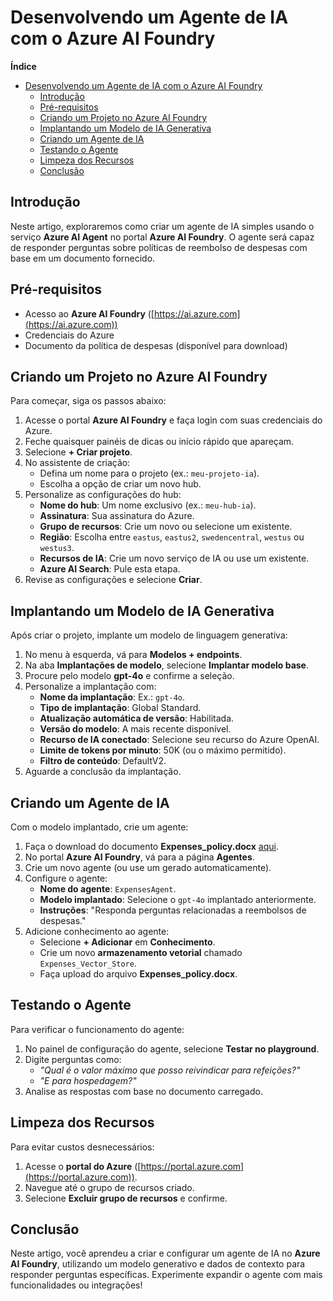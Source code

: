 # Desenvolvendo um Agente de IA com o Azure AI Foundry 

**Índice**  
- [Desenvolvendo um Agente de IA com o Azure AI Foundry](#desenvolvendo-um-agente-de-ia-com-o-azure-ai-foundry)
  - [Introdução](#introdução)
  - [Pré-requisitos](#pré-requisitos)
  - [Criando um Projeto no Azure AI Foundry](#criando-um-projeto-no-azure-ai-foundry)
  - [Implantando um Modelo de IA Generativa](#implantando-um-modelo-de-ia-generativa)
  - [Criando um Agente de IA](#criando-um-agente-de-ia)
  - [Testando o Agente](#testando-o-agente)
  - [Limpeza dos Recursos](#limpeza-dos-recursos)
  - [Conclusão](#conclusão)


## Introdução  
Neste artigo, exploraremos como criar um agente de IA simples usando o serviço **Azure AI Agent** no portal **Azure AI Foundry**. O agente será capaz de responder perguntas sobre políticas de reembolso de despesas com base em um documento fornecido.  

## Pré-requisitos  
- Acesso ao **Azure AI Foundry** ([https://ai.azure.com](https://ai.azure.com))  
- Credenciais do Azure  
- Documento da política de despesas (disponível para download)  

## Criando um Projeto no Azure AI Foundry  
Para começar, siga os passos abaixo:  

1. Acesse o portal **Azure AI Foundry** e faça login com suas credenciais do Azure.  
2. Feche quaisquer painéis de dicas ou início rápido que apareçam.  
3. Selecione **+ Criar projeto**.  
4. No assistente de criação:  
   - Defina um nome para o projeto (ex.: `meu-projeto-ia`).  
   - Escolha a opção de criar um novo hub.  
5. Personalize as configurações do hub:  
   - **Nome do hub**: Um nome exclusivo (ex.: `meu-hub-ia`).  
   - **Assinatura**: Sua assinatura do Azure.  
   - **Grupo de recursos**: Crie um novo ou selecione um existente.  
   - **Região**: Escolha entre `eastus`, `eastus2`, `swedencentral`, `westus` ou `westus3`.  
   - **Recursos de IA**: Crie um novo serviço de IA ou use um existente.  
   - **Azure AI Search**: Pule esta etapa.  
6. Revise as configurações e selecione **Criar**.  

## Implantando um Modelo de IA Generativa  
Após criar o projeto, implante um modelo de linguagem generativa:  

1. No menu à esquerda, vá para **Modelos + endpoints**.  
2. Na aba **Implantações de modelo**, selecione **Implantar modelo base**.  
3. Procure pelo modelo **gpt-4o** e confirme a seleção.  
4. Personalize a implantação com:  
   - **Nome da implantação**: Ex.: `gpt-4o`.  
   - **Tipo de implantação**: Global Standard.  
   - **Atualização automática de versão**: Habilitada.  
   - **Versão do modelo**: A mais recente disponível.  
   - **Recurso de IA conectado**: Selecione seu recurso do Azure OpenAI.  
   - **Limite de tokens por minuto**: 50K (ou o máximo permitido).  
   - **Filtro de conteúdo**: DefaultV2.  
5. Aguarde a conclusão da implantação.  

## Criando um Agente de IA  
Com o modelo implantado, crie um agente:  

1. Faça o download do documento **Expenses_policy.docx** [aqui](https://raw.githubusercontent.com/MicrosoftLearning/mslearn-ai-agents/main/Labfiles/01-agent-fundamentals/Expenses_Policy.docx).  
2. No portal **Azure AI Foundry**, vá para a página **Agentes**.  
3. Crie um novo agente (ou use um gerado automaticamente).  
4. Configure o agente:  
   - **Nome do agente**: `ExpensesAgent`.  
   - **Modelo implantado**: Selecione o `gpt-4o` implantado anteriormente.  
   - **Instruções**: "Responda perguntas relacionadas a reembolsos de despesas."  
5. Adicione conhecimento ao agente:  
   - Selecione **+ Adicionar** em **Conhecimento**.  
   - Crie um novo **armazenamento vetorial** chamado `Expenses_Vector_Store`.  
   - Faça upload do arquivo **Expenses_policy.docx**.  

## Testando o Agente  
Para verificar o funcionamento do agente:  

1. No painel de configuração do agente, selecione **Testar no playground**.  
2. Digite perguntas como:  
   - *"Qual é o valor máximo que posso reivindicar para refeições?"*  
   - *"E para hospedagem?"*  
3. Analise as respostas com base no documento carregado.  

## Limpeza dos Recursos  
Para evitar custos desnecessários:  

1. Acesse o **portal do Azure** ([https://portal.azure.com](https://portal.azure.com)).  
2. Navegue até o grupo de recursos criado.  
3. Selecione **Excluir grupo de recursos** e confirme.  

## Conclusão  
Neste artigo, você aprendeu a criar e configurar um agente de IA no **Azure AI Foundry**, utilizando um modelo generativo e dados de contexto para responder perguntas específicas. Experimente expandir o agente com mais funcionalidades ou integrações!